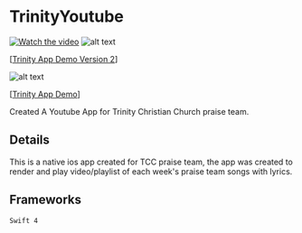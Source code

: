 # TrinityYoutube
[![Watch the video](https://i.imgur.com/vKb2F1B.png)](https://youtu.be/vt5fpE0bzSY)
![alt text](https://s3.us-east-2.amazonaws.com/tcc-data/youtube.png)


[[Trinity App Demo Version 2](https://s3.us-east-2.amazonaws.com/tcc-data/TrinityAppV2.MP4)]


![alt text](https://s3.us-east-2.amazonaws.com/tcc-data/TrinityAPpv2.jpg)



[[Trinity App Demo](https://s3.us-east-2.amazonaws.com/tcc-data/TrinityApp.MP4)]


Created A Youtube App for Trinity Christian Church praise team. 

## Details

This is a native ios app created for TCC praise team, the app was created to render and play video/playlist of each week's praise team songs
with lyrics.

## Frameworks

`Swift 4`
